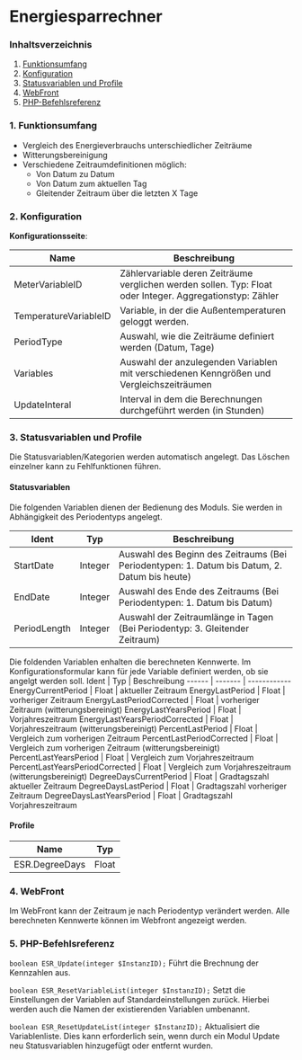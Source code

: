 # Energiesparrechner

### Inhaltsverzeichnis

1. [Funktionsumfang](#1-funktionsumfang)
2. [Konfiguration](#2-konfiguration)
3. [Statusvariablen und Profile](#3-statusvariablen-und-profile)
4. [WebFront](#4-webfront)
5. [PHP-Befehlsreferenz](#5-php-befehlsreferenz)

### 1. Funktionsumfang

* Vergleich des Energieverbrauchs unterschiedlicher Zeiträume
* Witterungsbereinigung
* Verschiedene Zeitraumdefinitionen möglich: 
  * Von Datum zu Datum
  * Von Datum zum aktuellen Tag
  * Gleitender Zeitraum über die letzten X Tage

### 2. Konfiguration

__Konfigurationsseite__:

Name     | Beschreibung
-------- | ------------------
MeterVariableID             | Zählervariable deren Zeiträume verglichen werden sollen. Typ: Float oder Integer. Aggregationstyp: Zähler
TemperatureVariableID       | Variable, in der die Außentemperaturen geloggt werden. 
PeriodType                  | Auswahl, wie die Zeiträume definiert werden (Datum, Tage)
Variables                   | Auswahl der anzulegenden Variablen mit verschiedenen Kenngrößen und Vergleichszeiträumen
UpdateInteral               | Interval in dem die Berechnungen durchgeführt werden (in Stunden)


### 3. Statusvariablen und Profile

Die Statusvariablen/Kategorien werden automatisch angelegt. Das Löschen einzelner kann zu Fehlfunktionen führen.

#### Statusvariablen
Die folgenden Variablen dienen der Bedienung des Moduls. Sie werden in Abhängigkeit des Periodentyps angelegt.

Ident   | Typ     | Beschreibung
------ | ------- | ------------
StartDate    |  Integer      | Auswahl des Beginn des Zeitraums (Bei Periodentypen: 1. Datum bis Datum, 2. Datum bis heute)
EndDate      |  Integer      | Auswahl des Ende des Zeitraums (Bei Periodentypen: 1. Datum bis Datum)
PeriodLength |  Integer      | Auswahl der Zeitraumlänge in Tagen (Bei Periodentyp: 3. Gleitender Zeitraum)

Die foldenden Variablen enhalten die berechneten Kennwerte. Im Konfigurationsformular kann für jede Variable definiert werden, ob sie angelgt werden soll.
Ident   | Typ     | Beschreibung
------ | ------- | ------------
EnergyCurrentPeriod | Float | aktueller Zeitraum
EnergyLastPeriod | Float | vorheriger Zeitraum
EnergyLastPeriodCorrected | Float | vorheriger Zeitraum (witterungsbereinigt)
EnergyLastYearsPeriod | Float | Vorjahreszeitraum 
EnergyLastYearsPeriodCorrected | Float | Vorjahreszeitraum (witterungsbereinigt)
PercentLastPeriod | Float | Vergleich zum vorherigen Zeitraum
PercentLastPeriodCorrected | Float | Vergleich zum vorherigen Zeitraum (witterungsbereinigt)
PercentLastYearsPeriod | Float | Vergleich zum Vorjahreszeitraum
PercentLastYearsPeriodCorrected | Float | Vergleich zum Vorjahreszeitraum (witterungsbereinigt)
DegreeDaysCurrentPeriod | Float | Gradtagszahl aktueller Zeitraum
DegreeDaysLastPeriod | Float | Gradtagszahl vorheriger Zeitraum
DegreeDaysLastYearsPeriod | Float | Gradtagszahl Vorjahreszeitraum


#### Profile

Name   | Typ
------ | -------
ESR.DegreeDays | Float

### 4. WebFront

Im WebFront kann der Zeitraum je nach Periodentyp verändert werden. Alle berechneten Kennwerte können im Webfront angezeigt werden.

### 5. PHP-Befehlsreferenz

`boolean ESR_Update(integer $InstanzID);`
Führt die Brechnung der Kennzahlen aus.

`boolean ESR_ResetVariableList(integer $InstanzID);`
Setzt die Einstellungen der Variablen auf Standardeinstellungen zurück. Hierbei werden auch die Namen der existierenden Variablen umbenannt.

`boolean ESR_ResetUpdateList(integer $InstanzID);`
Aktualisiert die Variablenliste. Dies kann erforderlich sein, wenn durch ein Modul Update neu Statusvariablen hinzugefügt oder entfernt wurden.
